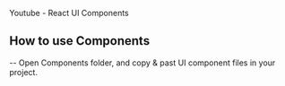 Youtube - React UI Components

## How to use Components

-- Open Components folder, and copy & past UI component files in your project.
